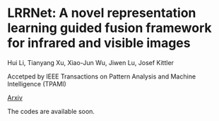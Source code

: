 # LRRNet: A novel representation learning guided fusion framework for infrared and visible images

Hui Li, Tianyang Xu, Xiao-Jun Wu, Jiwen Lu, Josef Kittler

Accetped by IEEE Transactions on Pattern Analysis and Machine Intelligence (TPAMI)

[Arxiv](https://arxiv.org/abs/2304.05172)

The codes are available soon.

